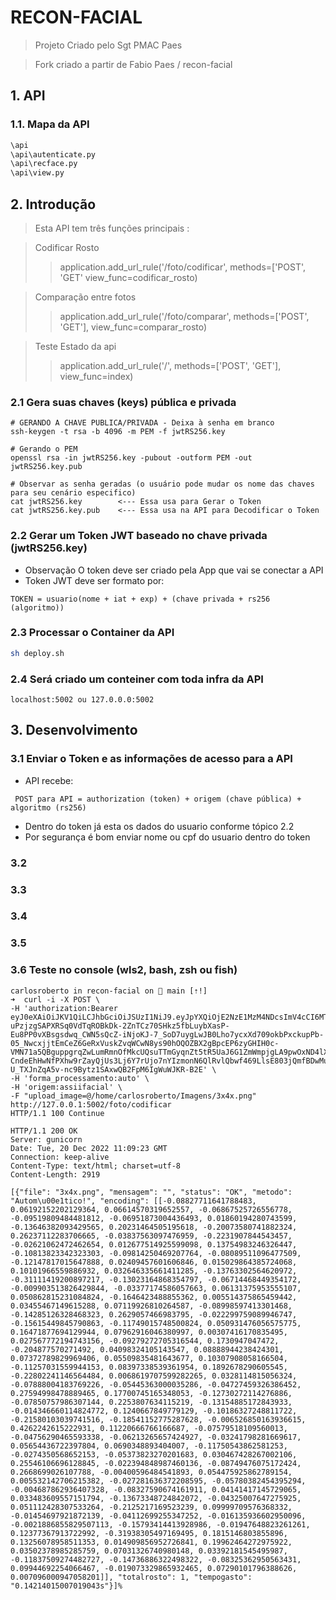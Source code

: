 # RECON-FACIAL

> Projeto Criado pelo Sgt PMAC Paes

> Fork criado a partir de Fabio Paes / recon-facial

## 1. API

### 1.1. Mapa da API
```zsh
\api
\api\autenticate.py
\api\recface.py
\api\view.py
```

## 2. Introdução

> Esta API tem três funções principais :

>  Codificar Rosto
  >> application.add_url_rule('/foto/codificar', methods=['POST', 'GET' view_func=codificar_rosto)

>  Comparação entre fotos
  >> application.add_url_rule('/foto/comparar', methods=['POST', 'GET'], view_func=comparar_rosto)

> Teste Estado da api
  >> application.add_url_rule('/', methods=['POST', 'GET'], view_func=index)

### 2.1 Gera suas chaves (keys) pública e privada
```
# GERANDO A CHAVE PUBLICA/PRIVADA - Deixa à senha em branco
ssh-keygen -t rsa -b 4096 -m PEM -f jwtRS256.key

# Gerando o PEM
openssl rsa -in jwtRS256.key -pubout -outform PEM -out jwtRS256.key.pub

# Observar as senha geradas (o usuário pode mudar os nome das chaves para seu cenário especifico)
cat jwtRS256.key        <--- Essa usa para Gerar o Token
cat jwtRS256.key.pub    <--- Essa usa na API para Decodificar o Token
```

### 2.2 Gerar um Token JWT baseado no chave privada (jwtRS256.key)

- Observação O token deve ser criado pela App que vai se conectar a API
- Token JWT deve ser formato por:
```
TOKEN = usuario(nome + iat + exp) + (chave privada + rs256 (algoritmo))
```

### 2.3 Processar o Container da API
```bash
sh deploy.sh
```

### 2.4 Será criado um conteiner com toda infra da API
```
localhost:5002 ou 127.0.0.0:5002

```

## 3. Desenvolvimento
### 3.1 Enviar o Token e as informações de acesso para a API
- API recebe:
```
 POST para API = authorization (token) + origem (chave pública) + algoritmo (rs256)
```

- Dentro do token já esta os dados do usuario conforme tópico 2.2
- Por segurança é bom enviar nome ou cpf do usuario dentro do token

### 3.2
### 3.3
### 3.4
### 3.5
### 3.6 Teste no console (wls2, bash, zsh ou fish)

```
carlosroberto in recon-facial on  main [⇡!]
➜  curl -i -X POST \
-H 'authorization:Bearer eyJ0eXAiOiJKV1QiLCJhbGciOiJSUzI1NiJ9.eyJpYXQiOjE2NzE1MzM4NDcsImV4cCI6MTY3MzIwNTM1NTA0N30.RbFEg9Dgwl7tJ5iArAyEi0ajawkhyn4G6FV1IApYFmHJsbWvUYVmJ5YyUXIOne6VvTwlBmv5KIU1MJYFf4CMpwrJSlQiQsqYy7SqUZ7WOeFpTAWE_48vm7zsdUwnFQ_WQsILaT-uPzjzgSAPXRSq0VdTqROBkDk-2ZnTCz70SHkz5fbLuybXasP-Eu8PP0vXBsgsdwq_CWN5sQcZ-iNjoKJ-7_SoD7uygLwJB0Lho7ycxXd709okbPxckupPb-05_NwcxjjtEmCeZ6GeRxVuskZvqWCwN8ys90hOQOZBX2gBpcEP6zyGHIH0c-VMN71a5QBguppgrqZwLumRmnOfMkcUQsuTTmGyqnZt5tR5UaJ6G1ZmWmpjgLA9pwOxND4lXqlCtCz_xFEWJE33ABVlEP21IAytyypc6OoZcDHTGGqjKbHmCJE9uGuQcuq5kkdh2sogM3_PUzJmFSKtSkHaPk8b41eIopP1Ge2-CndeEhHwNfPXhw9rZayQjUs3Lj6Y7rUjo7nYIzmonN6QlRvlQbwf469LlsE803jQmfBDwMur_6a9vv9COPjEOgnrwaB1CUi4_YZW3QoGBhdefK7hYpAgXeTdBp6FOo_ZZzNu6F9MjfAKD9y7DWiFQmNeSvz-U_TXJnZqA5v-nc9Bytz1SAxwQB2FpM6IgWuWJKR-B2E' \
-H 'forma_processamento:auto' \
-H 'origem:assiifacial' \
-F "upload_image=@/home/carlosroberto/Imagens/3x4x.png" http://127.0.0.1:5002/foto/codificar
HTTP/1.1 100 Continue

HTTP/1.1 200 OK
Server: gunicorn
Date: Tue, 20 Dec 2022 11:09:23 GMT
Connection: keep-alive
Content-Type: text/html; charset=utf-8
Content-Length: 2919

[{"file": "3x4x.png", "mensagem": "", "status": "OK", "metodo": "Autom\u00e1tico!", "encoding": [[-0.08827711641788483, 0.06192152202129364, 0.06614570319652557, -0.06867525726556778, -0.09519809484481812, -0.06951873004436493, 0.01860194280743599, -0.13646382093429565, 0.20231464505195618, -0.20073580741882324, 0.26237112283706665, -0.03837563097476959, -0.2231907844543457, -0.02621062472462654, 0.012677514925599098, 0.13754983246326447, -0.10813823342323303, -0.09814250469207764, -0.08089511096477509, -0.12147817015647888, 0.02409457601606846, 0.015029864385724068, 0.10101966559886932, 0.032646335661411285, -0.13763302564620972, -0.31111419200897217, -0.13023164868354797, -0.06714468449354172, -0.009903513826429844, -0.03377174586057663, 0.06131375953555107, 0.050862815231084824, -0.1646423488855362, 0.005514375865459442, 0.03455467149615288, 0.07119926810264587, -0.08998597413301468, -0.14285126328468323, 0.2629057466983795, -0.022299759089946747, -0.15615449845790863, -0.11749015748500824, 0.050931476056575775, 0.16471877694129944, 0.07962916046380997, 0.00307416170835495, 0.027567772194743156, -0.09279272705316544, 0.1730947047472, -0.204877570271492, 0.04098324105143547, 0.08888944238424301, 0.07372789829969406, 0.05509835481643677, 0.10307908058166504, -0.11257031559944153, 0.08397338539361954, 0.1892678290605545, -0.22802241146564484, 0.0068619707599282265, 0.0328114815056324, -0.07888004183769226, -0.05445363000035286, -0.04727459326386452, 0.27594998478889465, 0.17700745165348053, -0.12730272114276886, -0.07850757986307144, 0.2253807634115219, -0.13154885172843933, -0.014346660114824772, 0.1240667849779129, -0.10186327248811722, -0.21580103039741516, -0.18541152775287628, -0.006526850163936615, 0.4262242615222931, 0.11220666766166687, -0.07579518109560013, -0.04756290465593338, -0.06213265657424927, -0.03241798281669617, 0.05654436722397804, 0.0690348893404007, -0.11750543862581253, -0.0274350568652153, -0.05373823270201683, 0.030467428267002106, 0.25546106696128845, -0.022394848987460136, -0.08749476075172424, 0.2668699026107788, -0.00400596484541893, 0.054475925862789154, 0.005532142706215382, -0.027281636372208595, -0.05780382454395294, -0.004687862936407328, -0.08327590674161911, 0.04141417145729065, 0.033483609557151794, -0.13673348724842072, -0.04325007647275925, 0.051112428307533264, -0.2125217169523239, 0.09999709576368332, -0.01454697921872139, -0.04112699255347252, -0.016135936602950096, -0.0021886855829507113, -0.15793414413928986, -0.01947648823261261, 0.12377367913722992, -0.31938305497169495, 0.1815146803855896, 0.13256078958511353, 0.014909856952726841, 0.19962464272975922, 0.03502378985285759, 0.07031326740980148, 0.03392181545495987, -0.11837509274482727, -0.14736886322498322, -0.08325362950563431, 0.09944692254066467, -0.019073329865932465, 0.07290101796388626, 0.007096000947058201]], "totalrosto": 1, "tempogasto": "0.14214015007019043s"}]%

```




